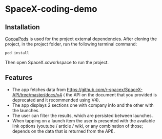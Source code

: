 # SpaceX-coding-demo

## Installation

[CocoaPods](http://cocoapods.org/) is used for the project external dependencies. After cloning the project, in the project folder, run the following terminal command:

```ruby
pod install
```

Then open SpaceX.xcworkspace to run the project.

## Features

- The app fetches data from https://github.com/r-spacex/SpaceX-API/tree/master/docs/v4 ( the API on the document that you provided is deprecated and it recommended using V4).
- The app displays 2 sections one with company info and the other with the launches.
- The user can filter the results, which are persisted between launches.
- When tapping on a launch item the user is presented with the available link options (youtube / article / wiki, or any combination of those; depends on the data that is returned from the API).
